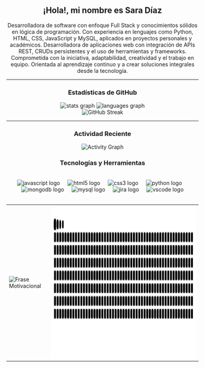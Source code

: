 <br clear="both">

<h2 align="center">¡Hola!, mi nombre es Sara Díaz </h2>

<p align="center">
  Desarrolladora de software con enfoque Full Stack y conocimientos sólidos en lógica de programación. Con experiencia en lenguajes como Python, HTML, CSS, JavaScript y MySQL, aplicados en proyectos personales y académicos. Desarrolladora de aplicaciones web con integración de APIs REST, CRUDs persistentes y el uso de herramientas y frameworks. Comprometida con la iniciativa, adaptabilidad, creatividad y el trabajo en equipo. Orientada al aprendizaje continuo y a crear soluciones integrales desde la tecnología.
</p>

---
<h3 align="center">Estadísticas de GitHub
</h3>
<div align="center">
  <img src="https://github-readme-stats.vercel.app/api?username=sarasofia1214&hide_title=false&hide_rank=false&show_icons=true&include_all_commits=true&count_private=true&disable_animations=false&theme=dracula&locale=en&hide_border=false" height="150" alt="stats graph" />
  <img src="https://github-readme-stats.vercel.app/api/top-langs?username=sarasofia1214&locale=en&hide_title=false&layout=compact&card_width=320&langs_count=5&theme=dracula&hide_border=false" height="150" alt="languages graph" />
</div>

<div align="center">
  <img src="https://streak-stats.demolab.com/?user=sarasofia1214&theme=dracula&hide_border=false" alt="GitHub Streak" />
</div>

---
<h3 align="center"> Actividad Reciente
</h3>
<div align="center">
  <img src="https://github-readme-activity-graph.vercel.app/graph?username=sarasofia1214&theme=dracula" alt="Activity Graph" />
</div>

<h3 align="center">
 Tecnologías y Herramientas
</h3>
</br>
<div align="center">
  <img src="https://cdn.jsdelivr.net/gh/devicons/devicon/icons/javascript/javascript-original.svg" height="50" alt="javascript logo" />
  <img width="12" />
  <img src="https://cdn.jsdelivr.net/gh/devicons/devicon/icons/html5/html5-original.svg" height="50" alt="html5 logo" />
  <img width="12" />
  <img src="https://cdn.jsdelivr.net/gh/devicons/devicon/icons/css3/css3-original.svg" height="50" alt="css3 logo" />
  <img width="12" />
  <img src="https://cdn.jsdelivr.net/gh/devicons/devicon/icons/python/python-original.svg" height="50" alt="python logo" />
  <img width="12" />
  <img src="https://cdn.jsdelivr.net/gh/devicons/devicon/icons/mongodb/mongodb-original.svg" height="50" alt="mongodb logo" />
  <img width="12" />
  <img src="https://cdn.jsdelivr.net/gh/devicons/devicon/icons/mysql/mysql-original.svg" height="50" alt="mysql logo" />
  <img width="12" />
  <img src="https://cdn.jsdelivr.net/gh/devicons/devicon/icons/jira/jira-original.svg" height="50" alt="jira logo" />
  <img width="12" />
  <img src="https://cdn.jsdelivr.net/gh/devicons/devicon/icons/vscode/vscode-original.svg" height="50" alt="vscode logo" />

</div>
</br>
<div align="center">
  <table>
    <tr>
      <td>
        <img src="https://quotes-github-readme.vercel.app/api?type=random" alt="Frase Motivacional" height="400" />
      </td>
      <td>
        <img src="https://raw.githubusercontent.com/sarasofia1214/sarasofia1214/output/snake.svg" alt="Snake animation" height="400" />
      </td>
    </tr>
  </table>
</div>
